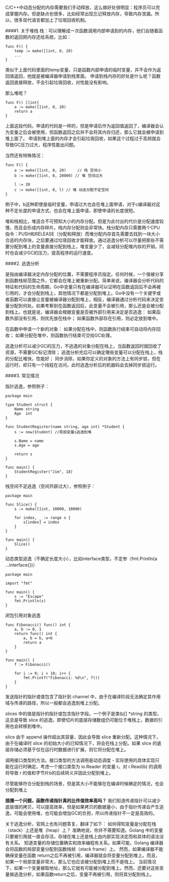 C/C++中动态分配的内存需要我们手动释放，这么做好处很明显：程序员可以完成掌握内存。但是缺点也很多，比如经常出现忘记释放内存，导致内存泄漏。所以，很多现代语言都加上了垃圾回收机制。


####1. 关于堆栈
栈：可以理解成一次函数调用内部申请到的内存，他们会随着函数的返回把内存还给系统，比如：

```
func F() {
	temp := make([]int, 0, 20)
	...
}
```
类似于上面代码里面的temp变量，只是函数内部申请的临时变量，并不会作为返回值返回，他就是被编译器申请到栈里面。
申请到栈内存的好处是什么呢？函数返回直接释放，不会引起垃圾回收，对性能没有影响。

那么堆呢？
```
func F() []int{
	a := make([]int, 0, 20)
	return a
}
```
上面这段代码，申请的代码是一样的，但是申请后作为返回值返回了，编译器会认为变量之后会被使用，但函数返回之后并不会将其内存归还，那么它就会被申请到堆上面了。
申请到堆上面的内存才会引起垃圾回收，如果这个过程过于高频就会导致GC压力过大，程序性能出问题。

当然还有特殊情况：
```
func F() {
	a := make([]int, 0, 20)     // 栈 空间小
	b := make([]int, 0, 20000) // 堆 空间过大
 
	l := 20
	c := make([]int, 0, l) // 堆 动态分配不定空间
}
```
例子中，b这种即使是临时变量，申请过大也会在堆上面申请，对于c编译器对这种不定长度的申请方式，也会在堆上面申请，即使申请的长度很短。

堆和栈相比，堆适合不可预知大小的内存分配。但是为此付出的代价是分配速度较慢，而且会形成内存碎片。栈内存分配则会非常快。栈分配内存只需要两个CPU指令：PUSH和RELEASE（分配和释放）而堆分配内存首先需要去找到一块大小合适的内存块，之后要通过垃圾回收才能释放。通过逃逸分析可以尽量把那些不需要分配到堆上的变量直接分配到栈上，堆变量少了，会减轻分配堆内存的开销，同时也会减少GC的压力，提高程序的运行速度。

####2. 逃逸分析

是指由编译器决定内存分配的位置，不需要程序员指定。任何时候，一个值被分享到函数栈帧范围之外，它都会在堆上被重新分配。简单来说，编译器会分析代码的特征和代码的生命周期，Go中变量只有在编译器可以证明在函数返回后不会再被引用的，才会分配到栈上，其他情况下都是分配到堆上。Go中没有一个关键字或者函数可以直接让变量被编译器分配到堆上，相反，编译器通过分析代码来决定变量分配到何处。如果考察到在函数返回后，此变量不会被引用，那么还是会被分配到栈上。也就是说，编译器会根据变量是否被外部引用来决定是否逃逸：
如果函数外部没有引用，则优先放在栈中；
如果函数外部存在引用，则必定放到堆中。

在函数中申请一个新的对象：
如果分配在栈中，则函数执行结束可自动将内存回收；
如果分配在堆中，则函数执行结束可交给GC处理。

逃逸分析可以减少GC的压力，不逃逸的对象分配在栈上，当函数返回时就回收了资源，不需要GC标记清除；
逃逸分析完后可以确定哪些变量可以分配在栈上，栈的分配比堆快，性能好；
同步消除，如果你定义的对象的方法上有同步锁，但在运行时，却只有一个线程在访问，此时逃逸分析后的机器码会去掉同步锁运行。

####3. 常见情况

指针逃逸，参照例子：
```
package main

type Student struct {
    Name string
    Age  int
}

func StudentRegister(name string, age int) *Student {
    s := new(Student) //局部变量s逃逸到堆

    s.Name = name
    s.Age = age

    return s
}

func main() {
    StudentRegister("Jim", 18)
}
```
栈空间不足逃逸（空间开辟过大），参照例子：
```
package main

func Slice() {
    s := make([]int, 10000, 10000)

    for index, _ := range s {
        s[index] = index
    }
}

func main() {
    Slice()
}
```
动态类型逃逸（不确定长度大小），比如interface类型，不定参（fmt.Println(a ...interface{})）

```
package main

import "fmt"

func main() {
    s := "Escape"
    fmt.Println(s)
}
```
闭包引用对象逃逸
```
func Fibonacci() func() int {
    a, b := 0, 1
    return func() int {
        a, b = b, a+b
        return a
    }
}

func main() {
    f := Fibonacci()

    for i := 0; i < 10; i++ {
        fmt.Printf("Fibonacci: %d\n", f())
    }
}
```
发送指针的指针或值包含了指针到 channel 中，由于在编译阶段无法确定其作用域与传递的路径，所以一般都会逃逸到堆上分配。

slices 中的值是指针的指针或包含指针字段。一个例子是类似[] *string 的类型。这总是导致 slice 的逃逸。即使切片的底层存储数组仍可能位于堆栈上，数据的引用也会转移到堆中。

slice 由于 append 操作超出其容量，因此会导致 slice 重新分配。这种情况下，由于在编译时 slice 的初始大小的已知情况下，将会在栈上分配。如果 slice 的底层存储必须基于仅在运行时数据进行扩展，则它将分配在堆上。

调用接口类型的方法。接口类型的方法调用是动态调度 - 实际使用的具体实现只能在运行时确定。考虑一个接口类型为 io.Reader 的变量 r。对 r.Read(b) 的调用将导致 r 的值和字节片b的后续转义并因此分配到堆上。 

尽管能够符合分配到栈的场景，但是其大小不能够在在编译时候确定的情况，也会分配到堆上

<strong>插播一个问题，函数传递指针真的比传值效率高吗？</strong>
我们知道传递指针可以减少底层值的拷贝，可以提高效率，但是如果拷贝的数据量小，由于指针传递会产生逃逸，可能会使用堆，也可能会增加GC的负担，所以传递指针不一定是高效的。

关于逃逸分析，官网上也有问题答复，翻译了如下：
如何得知变量是分配在栈（stack）上还是堆（heap）上？
准确地说，你并不需要知道。Golang 中的变量只要被引用就一直会存活，存储在堆上还是栈上由内部实现决定而和具体的语法没有关系。
知道变量的存储位置确实和效率编程有关系。如果可能，Golang 编译器会将函数的局部变量分配到函数栈帧（stack frame）上。 然而，如果编译器不能确保变量在函数 return之后不再被引用，编译器就会将变量分配到堆上。而且，如果一个局部变量非常大，那么它也应该被分配到堆上而不是栈上。
当前情况下，如果一个变量被取地址，那么它就有可能被分配到堆上。然而，还要对这些变量做逃逸分析，如果函数return之后，变量不再被引用，则将其分配到栈上。

